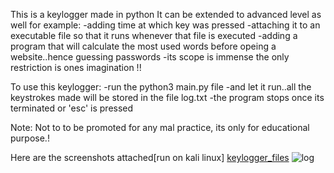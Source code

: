 This is a keylogger made in python
It can be extended to advanced level as well for example:
-adding time at which key was pressed
-attaching it to an executable file so that it runs whenever that file is executed
-adding a program that will calculate the most used words before opeing a website..hence guessing passwords
-its scope is immense the only restriction is ones imagination !!

To use this keylogger:
-run the python3 main.py file
-and let it run..all the keystrokes made will be stored in the file log.txt
-the program stops once its terminated or 'esc' is pressed

Note: Not to to be promoted for any mal practice, its only for educational purpose.!

Here are the screenshots attached[run on kali linux]
[keylogger_files](https://user-images.githubusercontent.com/94704551/193904555-32953e06-5608-4f5c-838f-2bafc172474a.png)
![log](https://user-images.githubusercontent.com/94704551/193904565-6126e432-37d2-4471-a499-dc84ccbe2fb4.png)
